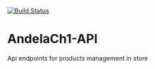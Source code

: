 [![Build Status](https://travis-ci.org/Jnjerry/AndelaCh1-API.svg?branch=master)](https://travis-ci.org/Jnjerry/AndelaCh1-API)

# AndelaCh1-API
Api endpoints for products management in store
